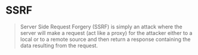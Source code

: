 # SSRF
> Server Side Request Forgery (SSRF) is simply an attack where the server will make a request (act like a proxy) for the attacker either to a local or to a remote source and then return a response containing the data resulting from the request.

